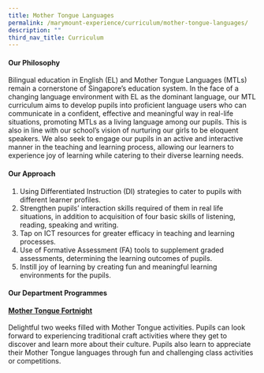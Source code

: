 ```yaml
---
title: Mother Tongue Languages
permalink: /marymount-experience/curriculum/mother-tongue-languages/
description: ""
third_nav_title: Curriculum
---
```

<h4><strong>Our Philosophy</strong></h4>
<p>Bilingual education in English (EL) and Mother Tongue Languages (MTLs) remain a cornerstone of Singapore&rsquo;s education system. In the face of a changing language environment with EL as the dominant language, our MTL curriculum aims to develop pupils into proficient language users who can communicate in a confident, effective and meaningful way in real-life situations, promoting MTLs as a living language among our pupils. This is also in line with our school&rsquo;s vision of nurturing our girls to be eloquent speakers. We also seek to engage our pupils in an active and interactive manner in the teaching and learning process, allowing our learners to experience joy of learning while catering to their diverse learning needs.&nbsp;</p>
<h4><strong>Our Approach</strong></h4>
<ol>
<li>Using Differentiated Instruction (DI) strategies to cater to pupils with different learner profiles.</li>
<li>Strengthen pupils&rsquo; interaction skills required of them in real life situations, in addition to acquisition of four basic skills of listening, reading, speaking and writing.</li>
<li>Tap on ICT resources for greater efficacy in teaching and learning processes.</li>
<li>Use of Formative Assessment (FA) tools to supplement graded assessments, determining the learning outcomes of pupils.</li>
<li>Instill joy of learning by creating fun and meaningful learning environments for the pupils.</li>
</ol>
<h4><strong>Our Department Programmes</strong></h4>
<p><strong><u>Mother Tongue Fortnight</u></strong><br /><br />Delightful two weeks filled with Mother Tongue activities. Pupils can look forward to experiencing traditional craft activities where they get to discover and learn more about their culture. Pupils also learn to appreciate their Mother Tongue languages through fun and challenging class activities or competitions.</p>